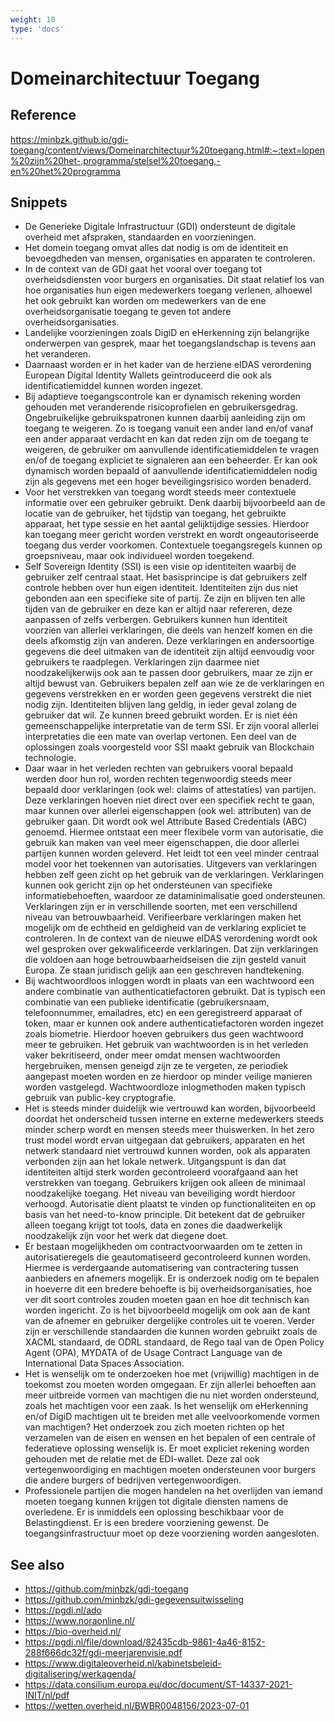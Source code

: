 ```yaml
---
weight: 10
type: 'docs'
---
```


# Domeinarchitectuur Toegang

## Reference
https://minbzk.github.io/gdi-toegang/content/views/Domeinarchitectuur%20toegang.html#:~:text=lopen%20zijn%20het-,programma/stelsel%20toegang,-en%20het%20programma

## Snippets
- De Generieke Digitale Infrastructuur (GDI) ondersteunt de digitale overheid met afspraken, standaarden en voorzieningen.
- Het domein toegang omvat alles dat nodig is om de identiteit en bevoegdheden van mensen, organisaties en apparaten te controleren.
- In de context van de GDI gaat het vooral over toegang tot overheidsdiensten voor burgers en organisaties. Dit staat relatief los van hoe organisaties hun eigen medewerkers toegang verlenen, alhoewel het ook gebruikt kan worden om medewerkers van de ene overheidsorganisatie toegang te geven tot andere overheidsorganisaties.
- Landelijke voorzieningen zoals DigiD en eHerkenning zijn belangrijke onderwerpen van gesprek, maar het toegangslandschap is tevens aan het veranderen.
- Daarnaast worden er in het kader van de herziene eIDAS verordening European Digital Identity Wallets geïntroduceerd die ook als identificatiemiddel kunnen worden ingezet.
- Bij adaptieve toegangscontrole kan er dynamisch rekening worden gehouden met veranderende risicoprofielen en gebruikersgedrag. Ongebruikelijke gebruikspatronen kunnen daarbij aanleiding zijn om toegang te weigeren. Zo is toegang vanuit een ander land en/of vanaf een ander apparaat verdacht en kan dat reden zijn om de toegang te weigeren, de gebruiker om aanvullende identificatiemiddelen te vragen en/of de toegang expliciet te signaleren aan een beheerder. Er kan ook dynamisch worden bepaald of aanvullende identificatiemiddelen nodig zijn als gegevens met een hoger beveiligingsrisico worden benaderd.
- Voor het verstrekken van toegang wordt steeds meer contextuele informatie over een gebruiker gebruikt. Denk daarbij bijvoorbeeld aan de locatie van de gebruiker, het tijdstip van toegang, het gebruikte apparaat, het type sessie en het aantal gelijktijdige sessies. Hierdoor kan toegang meer gericht worden verstrekt en wordt ongeautoriseerde toegang dus verder voorkomen. Contextuele toegangsregels kunnen op groepsniveau, maar ook individueel worden toegekend.
- Self Sovereign Identity (SSI) is een visie op identiteiten waarbij de gebruiker zelf centraal staat. Het basisprincipe is dat gebruikers zelf controle hebben over hun eigen identiteit. Identiteiten zijn dus niet gebonden aan een specifieke site of partij. Ze zijn en blijven ten alle tijden van de gebruiker en deze kan er altijd naar refereren, deze aanpassen of zelfs verbergen. Gebruikers kunnen hun identiteit voorzien van allerlei verklaringen, die deels van henzelf komen en die deels afkomstig zijn van anderen. Deze verklaringen en andersoortige gegevens die deel uitmaken van de identiteit zijn altijd eenvoudig voor gebruikers te raadplegen. Verklaringen zijn daarmee niet noodzakelijkerwijs ook aan te passen door gebruikers, maar ze zijn er altijd bewust van. Gebruikers bepalen zelf aan wie ze de verklaringen en gegevens verstrekken en er worden geen gegevens verstrekt die niet nodig zijn. Identiteiten blijven lang geldig, in ieder geval zolang de gebruiker dat wil. Ze kunnen breed gebruikt worden. Er is niet één gemeenschappelijke interpretatie van de term SSI. Er zijn vooral allerlei interpretaties die een mate van overlap vertonen. Een deel van de oplossingen zoals voorgesteld voor SSI maakt gebruik van Blockchain technologie.
- Daar waar in het verleden rechten van gebruikers vooral bepaald werden door hun rol, worden rechten tegenwoordig steeds meer bepaald door verklaringen (ook wel: claims of attestaties) van partijen. Deze verklaringen hoeven niet direct over een specifiek recht te gaan, maar kunnen over allerlei eigenschappen (ook wel: attributen) van de gebruiker gaan. Dit wordt ook wel Attribute Based Credentials (ABC) genoemd. Hiermee ontstaat een meer flexibele vorm van autorisatie, die gebruik kan maken van veel meer eigenschappen, die door allerlei partijen kunnen worden geleverd. Het leidt tot een veel minder centraal model voor het toekennen van autorisaties. Uitgevers van verklaringen hebben zelf geen zicht op het gebruik van de verklaringen. Verklaringen kunnen ook gericht zijn op het ondersteunen van specifieke informatiebehoeften, waardoor ze dataminimalisatie goed ondersteunen. Verklaringen zijn er in verschillende soorten, met een verschillend niveau van betrouwbaarheid. Verifieerbare verklaringen maken het mogelijk om de echtheid en geldigheid van de verklaring expliciet te controleren. In de context van de nieuwe eIDAS verordening wordt ook wel gesproken over gekwalificeerde verklaringen. Dat zijn verklaringen die voldoen aan hoge betrouwbaarheidseisen die zijn gesteld vanuit Europa. Ze staan juridisch gelijk aan een geschreven handtekening.
- Bij wachtwoordloos inloggen wordt in plaats van een wachtwoord een andere combinatie van authenticatiefactoren gebruikt. Dat is typisch een combinatie van een publieke identificatie (gebruikersnaam, telefoonnummer, emailadres, etc) en een geregistreerd apparaat of token, maar er kunnen ook andere authenticatiefactoren worden ingezet zoals biometrie. Hierdoor hoeven gebruikers dus geen wachtwoord meer te gebruiken. Het gebruik van wachtwoorden is in het verleden vaker bekritiseerd, onder meer omdat mensen wachtwoorden hergebruiken, mensen geneigd zijn ze te vergeten, ze periodiek aangepast moeten worden en ze hierdoor op minder veilige manieren worden vastgelegd. Wachtwoordloze inlogmethoden maken typisch gebruik van public-key cryptografie.
- Het is steeds minder duidelijk wie vertrouwd kan worden, bijvoorbeeld doordat het onderscheid tussen interne en externe medewerkers steeds minder scherp wordt en mensen steeds meer thuiswerken. In het zero trust model wordt ervan uitgegaan dat gebruikers, apparaten en het netwerk standaard niet vertrouwd kunnen worden, ook als apparaten verbonden zijn aan het lokale netwerk. Uitgangspunt is dan dat identiteiten altijd sterk worden gecontroleerd voorafgaand aan het verstrekken van toegang. Gebruikers krijgen ook alleen de minimaal noodzakelijke toegang. Het niveau van beveiliging wordt hierdoor verhoogd. Autorisatie dient plaatst te vinden op functionaliteiten en op basis van het need-to-know principle. Dit betekent dat de gebruiker alleen toegang krijgt tot tools, data en zones die daadwerkelijk noodzakelijk zijn voor het werk dat diegene doet.
- Er bestaan mogelijkheden om contractvoorwaarden om te zetten in autorisatieregels die geautomatiseerd gecontroleerd kunnen worden. Hiermee is verdergaande automatisering van contractering tussen aanbieders en afnemers mogelijk. Er is onderzoek nodig om te bepalen in hoeverre dit een bredere behoefte is bij overheidsorganisaties, hoe ver dit soort controles zouden moeten gaan en hoe dit technisch kan worden ingericht. Zo is het bijvoorbeeld mogelijk om ook aan de kant van de afnemer en gebruiker dergelijke controles uit te voeren. Verder zijn er verschillende standaarden die kunnen worden gebruikt zoals de XACML standaard, de ODRL standaard, de Rego taal van de Open Policy Agent (OPA), MYDATA of de Usage Contract Language van de International Data Spaces Association.
- Het is wenselijk om te onderzoeken hoe met (vrijwillig) machtigen in de toekomst zou moeten worden omgegaan. Er zijn allerlei behoeften aan meer uitbreide vormen van machtigen die nu niet worden ondersteund, zoals het machtigen voor een zaak. Is het wenselijk om eHerkenning en/of DigiD machtigen uit te breiden met alle veelvoorkomende vormen van machtigen? Het onderzoek zou zich moeten richten op het verzamelen van de eisen en wensen en het bepalen of een centrale of federatieve oplossing wenselijk is. Er moet expliciet rekening worden gehouden met de relatie met de EDI-wallet. Deze zal ook vertegenwoordiging en machtigen moeten ondersteunen voor burgers die andere burgers of bedrijven vertegenwoordigen.
- Professionele partijen die mogen handelen na het overlijden van iemand moeten toegang kunnen krijgen tot digitale diensten namens de overledene. Er is inmiddels een oplossing beschikbaar voor de Belastingdienst. Er is een bredere voorziening gewenst. De toegangsinfrastructuur moet op deze voorziening worden aangesloten.

## See also
- https://github.com/minbzk/gdi-toegang
- https://github.com/minbzk/gdi-gegevensuitwisseling
- https://pgdi.nl/ado
- https://www.noraonline.nl/
- https://bio-overheid.nl/
- https://pgdi.nl/file/download/82435cdb-9861-4a46-8152-288f666dc32f/gdi-meerjarenvisie.pdf
- https://www.digitaleoverheid.nl/kabinetsbeleid-digitalisering/werkagenda/
- https://data.consilium.europa.eu/doc/document/ST-14337-2021-INIT/nl/pdf
- https://wetten.overheid.nl/BWBR0048156/2023-07-01
